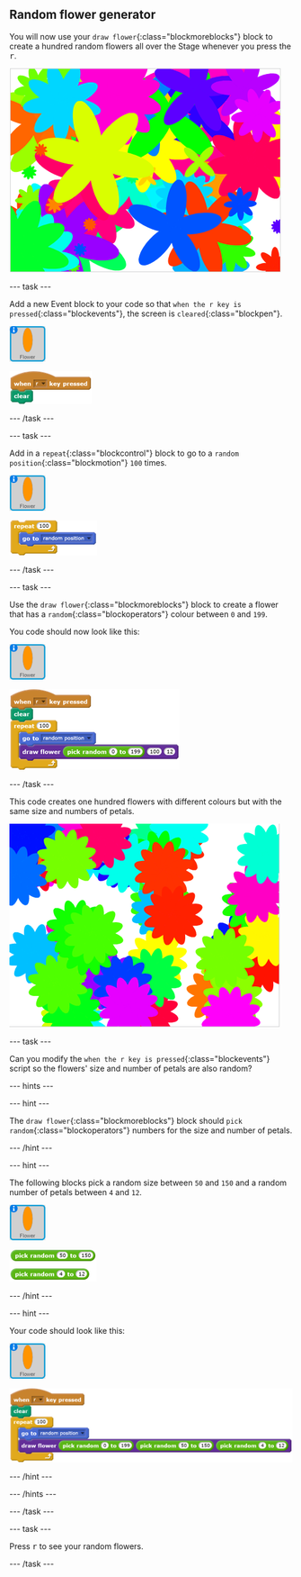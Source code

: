 ## Random flower generator

You will now use your `draw flower`{:class="blockmoreblocks"} block to create a hundred random flowers all over the Stage whenever you press the <kbd>r</kbd>.

![random flowers](images/flower-random.png)

--- task ---

Add a new Event block to your code so that `when the r key is pressed`{:class="blockevents"}, the screen is `cleared`{:class="blockpen"}.

![flower sprite](images/flower-sprite.png)

![blocks_1545217538_4457812](images/blocks_1545217538_4457812.png)

--- /task ---

--- task ---

Add in a `repeat`{:class="blockcontrol"} block to go to a `random position`{:class="blockmotion"} `100` times.

![flower sprite](images/flower-sprite.png)

![blocks_1545217539_5475268](images/blocks_1545217539_5475268.png)

--- /task ---

--- task ---

Use the `draw flower`{:class="blockmoreblocks"} block to create a flower that has a `random`{:class="blockoperators"} colour between `0` and `199`.

You code should now look like this:

![flower sprite](images/flower-sprite.png)

![blocks_1545217540_715481](images/blocks_1545217540_715481.png)

--- /task ---

This code creates one hundred flowers with different colours but with the same size and numbers of petals. 

![flowers just with random colours](images/flower-random-colour.png)

--- task ---

Can you modify the `when the r key is pressed`{:class="blockevents"} script so the flowers' size and number of petals are also random?

--- hints ---

--- hint ---

The `draw flower`{:class="blockmoreblocks"} block should `pick random`{:class="blockoperators"} numbers for the size and number of petals.

--- /hint ---

--- hint ---

The following blocks pick a random size between `50` and `150` and a random number of petals between `4` and `12`.

![flower sprite](images/flower-sprite.png)

![blocks_1545217541_8777082](images/blocks_1545217541_8777082.png)

--- /hint ---

--- hint ---

Your code should look like this:

![flower sprite](images/flower-sprite.png)

![blocks_1545217542_9440024](images/blocks_1545217542_9440024.png)

--- /hint ---

--- /hints ---

--- /task ---

--- task ---

Press <kbd>r</kbd> to see your random flowers.

--- /task ---



